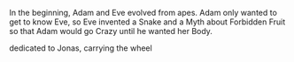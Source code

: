 In the beginning, Adam and Eve evolved from apes.
Adam only wanted to get to know Eve, so Eve invented a Snake and a
Myth about Forbidden Fruit
so that Adam would go Crazy until he wanted her Body.



dedicated to Jonas, carrying the wheel
